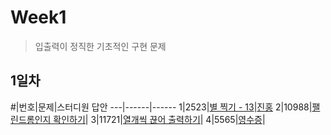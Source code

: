 # Week1
> 입출력이 정직한 기초적인 구현 문제
## 1일차
#|번호|문제|스터디원 답안
---|------|------
1|2523|[별 찍기 - 13](https://www.acmicpc.net/problem/2523)|[진홍](Week1/bj2523_kjh.java)
2|10988|[팰린드롬인지 확인하기](https://www.acmicpc.net/problem/10988)|
3|11721|[열개씩 끊어 출력하기](https://www.acmicpc.net/problem/11721)|
4|5565|[영수증](https://www.acmicpc.net/problem/5565)|